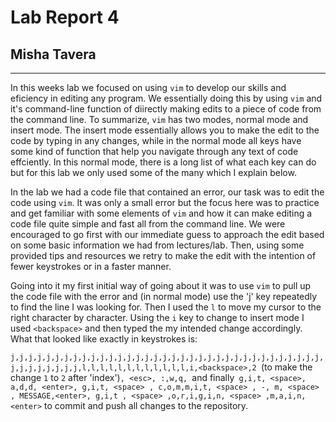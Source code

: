 # Lab Report 4
## Misha Tavera
----- 
  In this weeks lab we focused on using `vim` to develop our skills and eficiency in editing any program. We essentially doing this by using `vim` and it's command-line function of diirectly making edits to a piece of code from the command line. To summarize, `vim` has two modes, normal mode and insert mode. The insert mode essentially allows you to make the edit to the code by typing in any changes, while in the normal mode all keys have some kind of function that help you navigate through any text of code effciently. In this normal mode, there is a long list of what each key can do but for this lab we only used some of the many which I explain below. 


  In the lab we had a code file that contained an error, our task was to edit the code using `vim`. It was only a small error but the focus here was to practice and get familiar with some elements of `vim` and how it can make editing a code file quite simple and fast all from the command line. We were encouraged to go first with our immediate guess to approach the edit based on some basic information we had from lectures/lab. Then, using some provided tips and resources we retry to make the edit with the intention of fewer keystrokes or in a faster manner. 

Going into it my first initial way of going about it was to use `vim` to pull up the code file with the error and (in normal mode) use the 'j' key repeatedly to find the line I was looking for. Then I used the `l` to move my cursor to the right character by character. Using the `i` key to change to insert mode I used `<backspace>` and then typed the my intended change accordingly. What that looked like exactly in keystrokes is: 

`j,j,j,j,j,j,j,j,j,j,j,j,j,j,j,j,j,j,j,j,j,j,j,j,j,j,j,j,j,j,j,j,j,j,j,j,j,j,j,j,j,j,j,l,l,l,l,l,l,l,l,l,l,l,l,i,<backspace>,2 `(to make the change ``1`` to ``2`` after 'index')`, <esc>, :,w,q, `and finally` g,i,t, <space>, a,d,d, <enter>, g,i,t, <space> , c,o,m,m,i,t, <space> , -, m, <space> , MESSAGE,<enter>, g,i,t , <space> ,o,r,i,g,i,n, <space> ,m,a,i,n, <enter>` to commit and push all changes to the repository. 
